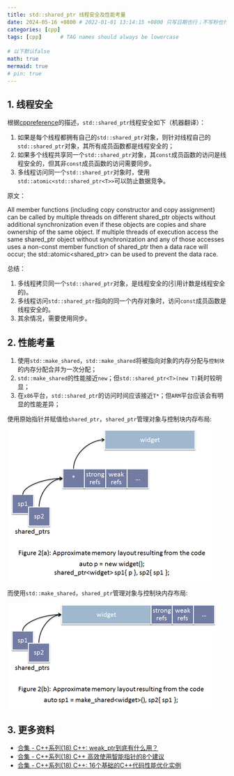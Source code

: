 ```yaml
---
title: std::shared_ptr 线程安全及性能考量
date: 2024-05-16 +0800 # 2022-01-01 13:14:15 +0800 只写日期也行；不写秒也行；这样也行 2022-03-09T00:55:42+08:00
categories: [cpp]
tags: [cpp]      # TAG names should always be lowercase

# 以下默认false
math: true
mermaid: true
# pin: true
---
```


## 1. 线程安全 ##

根据[cppreference](https://en.cppreference.com/w/cpp/memory/shared_ptr)的描述，`std::shared_ptr`线程安全如下（机器翻译）：

1. 如果是每个线程都拥有自己的`std::shared_ptr`对象，则针对线程自己的`std::shared_ptr`对象，其所有成员函数都是线程安全的；
2. 如果多个线程共享同一个`std::shared_ptr`对象，其`const`成员函数的访问是线程安全的，但其非`const`成员函数的访问需要同步。
3. 多线程访问同一个`std::shared_ptr`对象时，使用`std::atomic<std::shared_ptr<T>>`可以防止数据竞争。

原文：

All member functions (including copy constructor and copy assignment) can be called by multiple threads on different shared_ptr objects without additional synchronization even if these objects are copies and share ownership of the same object. If multiple threads of execution access the same shared_ptr object without synchronization and any of those accesses uses a non-const member function of shared_ptr then a data race will occur; the std::atomic<shared_ptr> can be used to prevent the data race.

总结：

1. 多线程拷贝同一个`std::shared_ptr`对象，是线程安全的(引用计数是线程安全的)。
2. 多线程访问`std::shared_ptr`指向的同一个内存对象时，访问`const`成员函数是线程安全的。
3. 其余情况，需要使用同步。

## 2. 性能考量 ##

1. 使用`std::make_shared`，`std::make_shared`将被指向对象的内存分配与`控制块`的内存分配合并为一次分配；
2. `std::make_shared`的性能接近`new`；但`std::shared_ptr<T>(new T)`耗时较明显；
3. 在`x86`平台，`std::shared_ptr`的访问时间应该接近`T*`；但`ARM`平台应该会有明显的性能差异；

使用原始指针并赋值给`shared_ptr`，`shared_ptr`管理对象与控制块内存布局:

![shared_ptr_layout](/assets/images/cpp/2024-05-16-shared_ptr/shared_ptr_new_alloc.png)

而使用`std::make_shared`，`shared_ptr`管理对象与控制块内存布局:

![shared_ptr_layout_make_shared](/assets/images/cpp/2024-05-16-shared_ptr/make_shared_alloc.png)

## 3. 更多资料 ##

* [合集 - C++系列(18) C++: weak_ptr到底有什么用？](https://www.cnblogs.com/qiangz/p/17843039.html)
* [合集 - C++系列(18) C++ 高效使用智能指针的8个建议](https://www.cnblogs.com/qiangz/p/17904768.html)
* [合集 - C++系列(18) C++: 16个基础的C++代码性能优化实例](https://www.cnblogs.com/qiangz/p/18270166)